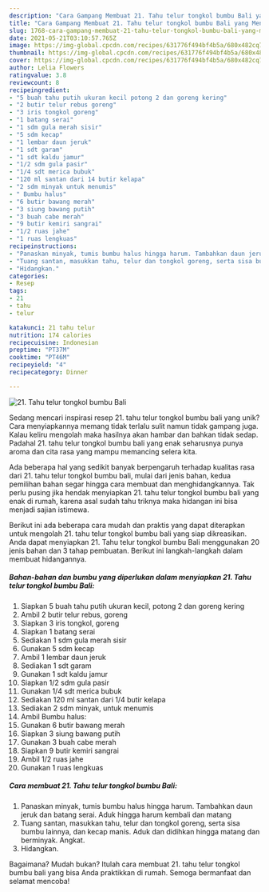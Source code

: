 ```yaml
---
description: "Cara Gampang Membuat 21. Tahu telur tongkol bumbu Bali yang Menggugah Selera"
title: "Cara Gampang Membuat 21. Tahu telur tongkol bumbu Bali yang Menggugah Selera"
slug: 1768-cara-gampang-membuat-21-tahu-telur-tongkol-bumbu-bali-yang-menggugah-selera
date: 2021-05-21T03:10:57.765Z
image: https://img-global.cpcdn.com/recipes/631776f494bf4b5a/680x482cq70/21-tahu-telur-tongkol-bumbu-bali-foto-resep-utama.jpg
thumbnail: https://img-global.cpcdn.com/recipes/631776f494bf4b5a/680x482cq70/21-tahu-telur-tongkol-bumbu-bali-foto-resep-utama.jpg
cover: https://img-global.cpcdn.com/recipes/631776f494bf4b5a/680x482cq70/21-tahu-telur-tongkol-bumbu-bali-foto-resep-utama.jpg
author: Lelia Flowers
ratingvalue: 3.8
reviewcount: 8
recipeingredient:
- "5 buah tahu putih ukuran kecil potong 2 dan goreng kering"
- "2 butir telur rebus goreng"
- "3 iris tongkol goreng"
- "1 batang serai"
- "1 sdm gula merah sisir"
- "5 sdm kecap"
- "1 lembar daun jeruk"
- "1 sdt garam"
- "1 sdt kaldu jamur"
- "1/2 sdm gula pasir"
- "1/4 sdt merica bubuk"
- "120 ml santan dari 14 butir kelapa"
- "2 sdm minyak untuk menumis"
- " Bumbu halus"
- "6 butir bawang merah"
- "3 siung bawang putih"
- "3 buah cabe merah"
- "9 butir kemiri sangrai"
- "1/2 ruas jahe"
- "1 ruas lengkuas"
recipeinstructions:
- "Panaskan minyak, tumis bumbu halus hingga harum. Tambahkan daun jeruk dan batang serai. Aduk hingga harum kembali dan matang"
- "Tuang santan, masukkan tahu, telur dan tongkol goreng, serta sisa bumbu lainnya, dan kecap manis. Aduk dan didihkan hingga matang dan berminyak. Angkat."
- "Hidangkan."
categories:
- Resep
tags:
- 21
- tahu
- telur

katakunci: 21 tahu telur 
nutrition: 174 calories
recipecuisine: Indonesian
preptime: "PT37M"
cooktime: "PT46M"
recipeyield: "4"
recipecategory: Dinner

---
```



![21. Tahu telur tongkol bumbu Bali](https://img-global.cpcdn.com/recipes/631776f494bf4b5a/680x482cq70/21-tahu-telur-tongkol-bumbu-bali-foto-resep-utama.jpg)

Sedang mencari inspirasi resep 21. tahu telur tongkol bumbu bali yang unik? Cara menyiapkannya memang tidak terlalu sulit namun tidak gampang juga. Kalau keliru mengolah maka hasilnya akan hambar dan bahkan tidak sedap. Padahal 21. tahu telur tongkol bumbu bali yang enak seharusnya punya aroma dan cita rasa yang mampu memancing selera kita.



Ada beberapa hal yang sedikit banyak berpengaruh terhadap kualitas rasa dari 21. tahu telur tongkol bumbu bali, mulai dari jenis bahan, kedua pemilihan bahan segar hingga cara membuat dan menghidangkannya. Tak perlu pusing jika hendak menyiapkan 21. tahu telur tongkol bumbu bali yang enak di rumah, karena asal sudah tahu triknya maka hidangan ini bisa menjadi sajian istimewa.


Berikut ini ada beberapa cara mudah dan praktis yang dapat diterapkan untuk mengolah 21. tahu telur tongkol bumbu bali yang siap dikreasikan. Anda dapat menyiapkan 21. Tahu telur tongkol bumbu Bali menggunakan 20 jenis bahan dan 3 tahap pembuatan. Berikut ini langkah-langkah dalam membuat hidangannya.

<!--inarticleads1-->

##### Bahan-bahan dan bumbu yang diperlukan dalam menyiapkan 21. Tahu telur tongkol bumbu Bali:

1. Siapkan 5 buah tahu putih ukuran kecil, potong 2 dan goreng kering
1. Ambil 2 butir telur rebus, goreng
1. Siapkan 3 iris tongkol, goreng
1. Siapkan 1 batang serai
1. Sediakan 1 sdm gula merah sisir
1. Gunakan 5 sdm kecap
1. Ambil 1 lembar daun jeruk
1. Sediakan 1 sdt garam
1. Gunakan 1 sdt kaldu jamur
1. Siapkan 1/2 sdm gula pasir
1. Gunakan 1/4 sdt merica bubuk
1. Sediakan 120 ml santan dari 1/4 butir kelapa
1. Sediakan 2 sdm minyak, untuk menumis
1. Ambil  Bumbu halus:
1. Gunakan 6 butir bawang merah
1. Siapkan 3 siung bawang putih
1. Gunakan 3 buah cabe merah
1. Siapkan 9 butir kemiri sangrai
1. Ambil 1/2 ruas jahe
1. Gunakan 1 ruas lengkuas




<!--inarticleads2-->

##### Cara membuat 21. Tahu telur tongkol bumbu Bali:

1. Panaskan minyak, tumis bumbu halus hingga harum. Tambahkan daun jeruk dan batang serai. Aduk hingga harum kembali dan matang
1. Tuang santan, masukkan tahu, telur dan tongkol goreng, serta sisa bumbu lainnya, dan kecap manis. Aduk dan didihkan hingga matang dan berminyak. Angkat.
1. Hidangkan.




Bagaimana? Mudah bukan? Itulah cara membuat 21. tahu telur tongkol bumbu bali yang bisa Anda praktikkan di rumah. Semoga bermanfaat dan selamat mencoba!
